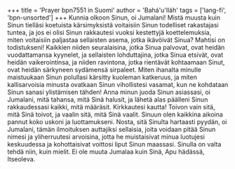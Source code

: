 +++
title = 'Prayer bpn7551 in Suomi'
author = 'Bahá'u'lláh'
tags = ['lang-fi', 'bpn-unsorted']
+++
Kunnia olkoon Sinun, oi Jumalani! Mistä muusta kuin Sinun tielläsi koetuista kärsimyksistä voitaisiin Sinun todelliset rakastajasi tuntea, ja jos ei olisi Sinun rakkautesi vuoksi kestettyjä koettelemuksia, miten voitaisiin paljastaa sellaisten asema, jotka ikävöivät Sinua? Mahtisi on todistukseni! Kaikkien niiden seuralaisina, jotka Sinua palvovat, ovat heidän vuodattamansa kyynelet, ja sellaisten lohduttajina, jotka Sinua etsivät, ovat heidän vaikerointinsa, ja niiden ravintona, jotka rientävät kohtaamaan Sinut, ovat heidän särkyneen sydämensä sirpaleet.
Miten ihanalta minulle maistuukaan Sinun polullasi kärsitty kuoleman katkeruus, ja miten kallisarvoisia minusta ovatkaan Sinun vihollistesi vasamat, kun ne kohdataan Sinun sanasi ylistämisen tähden! Anna minun juoda Sinun asiassasi, oi Jumalani, mitä tahansa, mitä Sinä  halusit, ja lähetä alas päälleni Sinun rakkaudessasi kaikki, mitä määräsit. Kirkkautesi kautta! Toivon vain sitä, mitä Sinä toivot, ja vaalin sitä, mitä Sinä vaalit. Sinuun olen kaikkina aikoina pannut koko uskoni ja luottamukseni.
Nosta, sitä Sinulta hartaasti pyydän, oi Jumalani, tämän ilmoituksen auttajiksi sellaisia, joita voidaan pitää Sinun nimesi ja yliherruutesi arvoisina, jotta he muistaisivat minua luotujesi keskuudessa ja kohottaisivat voittosi liput Sinun maassasi.
Sinulla on valta tehdä niin, kuin mielit. Ei ole muuta Jumalaa kuin Sinä, Apu hädässä, Itseoleva.
